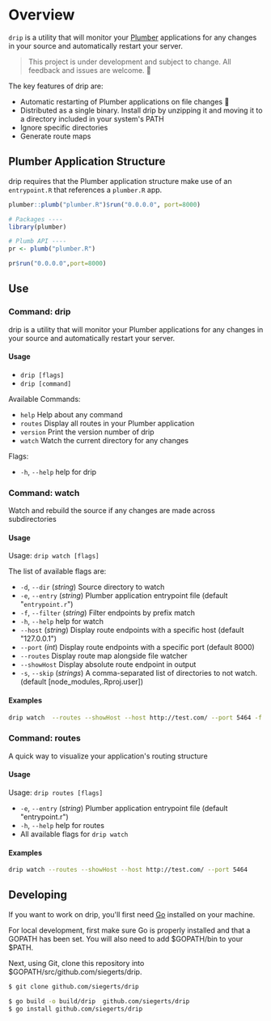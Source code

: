 # Overview

`drip` is a utility that will monitor your [Plumber](https://www.rplumber.io) applications for any changes in your source and automatically restart your server.

> This project is under development and subject to change. All feedback and issues are welcome. 🍻

The key features of drip are:

- Automatic restarting of Plumber applications on file changes 🚀
- Distributed as a single binary. Install drip by unzipping it and moving it to a directory included in your system's PATH
- Ignore specific directories
- Generate route maps

## Plumber Application Structure

drip requires that the Plumber application structure make use of an `entrypoint.R` that references a `plumber.R` app.

```r
plumber::plumb("plumber.R")$run("0.0.0.0", port=8000)
```

```r
# Packages ----
library(plumber)

# Plumb API ----
pr <- plumb("plumber.R")

pr$run("0.0.0.0",port=8000)
```

## Use

### Command: drip

drip is a utility that will monitor your Plumber applications for any changes in
your source and automatically restart your server.

#### Usage

- `drip [flags]`
- `drip [command]`

Available Commands:

- `help` Help about any command
- `routes` Display all routes in your Plumber application
- `version` Print the version number of drip
- `watch` Watch the current directory for any changes

Flags:

- `-h`, `--help` help for drip

### Command: watch

Watch and rebuild the source if any changes are made across subdirectories

#### Usage

Usage: `drip watch [flags]`

The list of available flags are:

- `-d`, `--dir` (_string_) Source directory to watch
- `-e`, `--entry` (_string_) Plumber application entrypoint file (default "`entrypoint.r`")
- `-f`, `--filter` (_string_) Filter endpoints by prefix match
- `-h`, `--help` help for watch
- `--host` (_string_) Display route endpoints with a specific host (default "127.0.0.1")
- `--port` (_int_) Display route endpoints with a specific port (default 8000)
- `--routes` Display route map alongside file watcher
- `--showHost` Display absolute route endpoint in output
- `-s`, `--skip` (_strings_) A comma-separated list of directories to not watch. (default [node_modules,.Rproj.user])

#### Examples

```sh
drip watch  --routes --showHost --host http://test.com/ --port 5464 -f sum
```

### Command: routes

A quick way to visualize your application's routing structure

#### Usage

Usage: `drip routes [flags]`

- `-e`, `--entry` (_string_) Plumber application entrypoint file (default "entrypoint.r")
- `-h`, `--help` help for routes
- All available flags for `drip watch`

#### Examples

```sh
drip watch --routes --showHost --host http://test.com/ --port 5464
```

## Developing

If you want to work on drip, you'll first need [Go](https://golang.org/) installed on your machine.

For local development, first make sure Go is properly installed and that a GOPATH has been set. You will also need to add $GOPATH/bin to your $PATH.

Next, using Git, clone this repository into \$GOPATH/src/github.com/siegerts/drip.

```sh
$ git clone github.com/siegerts/drip
```

```sh
$ go build -o build/drip  github.com/siegerts/drip
$ go install github.com/siegerts/drip
```

